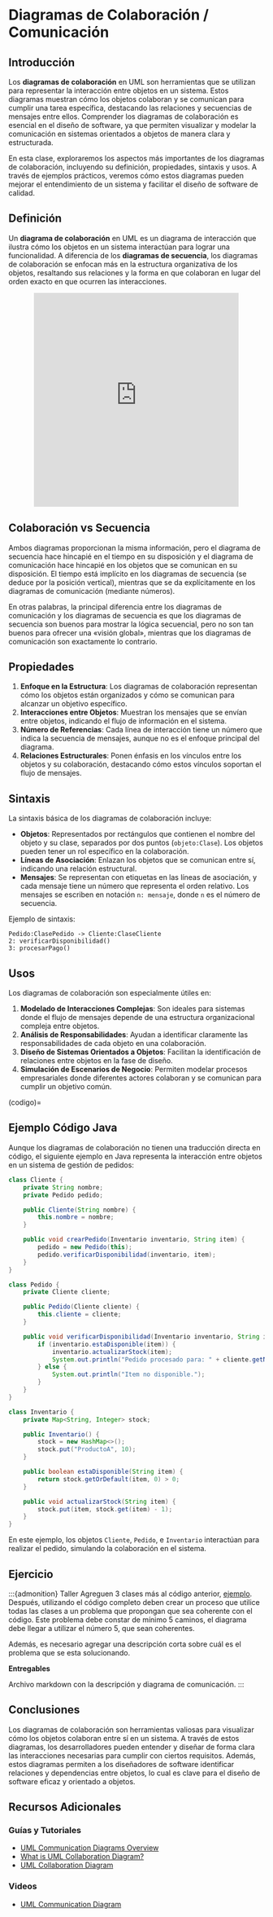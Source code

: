 # Diagramas de Colaboración / Comunicación

## Introducción

Los **diagramas de colaboración** en UML son herramientas que se utilizan para representar la interacción entre objetos en un sistema. Estos diagramas muestran cómo los objetos colaboran y se comunican para cumplir una tarea específica, destacando las relaciones y secuencias de mensajes entre ellos. Comprender los diagramas de colaboración es esencial en el diseño de software, ya que permiten visualizar y modelar la comunicación en sistemas orientados a objetos de manera clara y estructurada.

En esta clase, exploraremos los aspectos más importantes de los diagramas de colaboración, incluyendo su definición, propiedades, sintaxis y usos. A través de ejemplos prácticos, veremos cómo estos diagramas pueden mejorar el entendimiento de un sistema y facilitar el diseño de software de calidad.

## Definición

Un **diagrama de colaboración** en UML es un diagrama de interacción que ilustra cómo los objetos en un sistema interactúan para lograr una funcionalidad. A diferencia de los **diagramas de secuencia**, los diagramas de colaboración se enfocan más en la estructura organizativa de los objetos, resaltando sus relaciones y la forma en que colaboran en lugar del orden exacto en que ocurren las interacciones.

<div align="center">
<iframe width="80%" height="420px" src="https://www.youtube.com/embed/TL4ABTx_RtE?si=Id6aTxu5oF6Ptd9G" title="YouTube video player" frameborder="0" allow="accelerometer; autoplay; clipboard-write; encrypted-media; gyroscope; picture-in-picture; web-share" referrerpolicy="strict-origin-when-cross-origin" allowfullscreen></iframe>
</div>

## Colaboración vs Secuencia

Ambos diagramas proporcionan la misma información, pero el diagrama de secuencia hace hincapié en el tiempo en su disposición y el diagrama de comunicación hace hincapié en los objetos que se comunican en su disposición.
El tiempo está implícito en los diagramas de secuencia (se deduce por la posición vertical), mientras que se da explícitamente en los diagramas de comunicación (mediante números).

En otras palabras, la principal diferencia entre los diagramas de comunicación y los diagramas de secuencia es que los diagramas de secuencia son buenos para mostrar la lógica secuencial, pero no son tan buenos para ofrecer una «visión global», mientras que los diagramas de comunicación son exactamente lo contrario.

## Propiedades

1. **Enfoque en la Estructura**: Los diagramas de colaboración representan cómo los objetos están organizados y cómo se comunican para alcanzar un objetivo específico.
2. **Interacciones entre Objetos**: Muestran los mensajes que se envían entre objetos, indicando el flujo de información en el sistema.
3. **Número de Referencias**: Cada línea de interacción tiene un número que indica la secuencia de mensajes, aunque no es el enfoque principal del diagrama.
4. **Relaciones Estructurales**: Ponen énfasis en los vínculos entre los objetos y su colaboración, destacando cómo estos vínculos soportan el flujo de mensajes.

## Sintaxis

La sintaxis básica de los diagramas de colaboración incluye:

- **Objetos**: Representados por rectángulos que contienen el nombre del objeto y su clase, separados por dos puntos (`objeto:Clase`). Los objetos pueden tener un rol específico en la colaboración.
- **Líneas de Asociación**: Enlazan los objetos que se comunican entre sí, indicando una relación estructural.
- **Mensajes**: Se representan con etiquetas en las líneas de asociación, y cada mensaje tiene un número que representa el orden relativo. Los mensajes se escriben en notación `n: mensaje`, donde `n` es el número de secuencia.
  
Ejemplo de sintaxis:

```
Pedido:ClasePedido -> Cliente:ClaseCliente
2: verificarDisponibilidad()
3: procesarPago()
```

## Usos

Los diagramas de colaboración son especialmente útiles en:

1. **Modelado de Interacciones Complejas**: Son ideales para sistemas donde el flujo de mensajes depende de una estructura organizacional compleja entre objetos.
2. **Análisis de Responsabilidades**: Ayudan a identificar claramente las responsabilidades de cada objeto en una colaboración.
3. **Diseño de Sistemas Orientados a Objetos**: Facilitan la identificación de relaciones entre objetos en la fase de diseño.
4. **Simulación de Escenarios de Negocio**: Permiten modelar procesos empresariales donde diferentes actores colaboran y se comunican para cumplir un objetivo común.

(codigo)=
## Ejemplo Código Java

Aunque los diagramas de colaboración no tienen una traducción directa en código, el siguiente ejemplo en Java representa la interacción entre objetos en un sistema de gestión de pedidos:

```java
class Cliente {
    private String nombre;
    private Pedido pedido;

    public Cliente(String nombre) {
        this.nombre = nombre;
    }

    public void crearPedido(Inventario inventario, String item) {
        pedido = new Pedido(this);
        pedido.verificarDisponibilidad(inventario, item);
    }
}

class Pedido {
    private Cliente cliente;

    public Pedido(Cliente cliente) {
        this.cliente = cliente;
    }

    public void verificarDisponibilidad(Inventario inventario, String item) {
        if (inventario.estaDisponible(item)) {
            inventario.actualizarStock(item);
            System.out.println("Pedido procesado para: " + cliente.getNombre());
        } else {
            System.out.println("Item no disponible.");
        }
    }
}

class Inventario {
    private Map<String, Integer> stock;

    public Inventario() {
        stock = new HashMap<>();
        stock.put("ProductoA", 10);
    }

    public boolean estaDisponible(String item) {
        return stock.getOrDefault(item, 0) > 0;
    }

    public void actualizarStock(String item) {
        stock.put(item, stock.get(item) - 1);
    }
}
```

En este ejemplo, los objetos `Cliente`, `Pedido`, e `Inventario` interactúan para realizar el pedido, simulando la colaboración en el sistema.

## Ejercicio

:::{admonition} Taller
Agreguen 3 clases más al código anterior, [ejemplo](codigo). Después, utilizando el código completo deben crear un proceso que utilice todas las clases a un problema que propongan que sea coherente con el código. Este problema debe constar de mínimo 5 caminos, el diagrama debe llegar a utilizar el número 5, que sean coherentes.

Además, es necesario agregar una descripción corta sobre cuál es el problema que se esta solucionando.

**Entregables**

Archivo markdown con la descripción y diagrama de comunicación.
:::

## Conclusiones

Los diagramas de colaboración son herramientas valiosas para visualizar cómo los objetos colaboran entre sí en un sistema. A través de estos diagramas, los desarrolladores pueden entender y diseñar de forma clara las interacciones necesarias para cumplir con ciertos requisitos. Además, estos diagramas permiten a los diseñadores de software identificar relaciones y dependencias entre objetos, lo cual es clave para el diseño de software eficaz y orientado a objetos.

## Recursos Adicionales

### Guías y Tutoriales

- [UML Communication Diagrams Overview](https://www.uml-diagrams.org/communication-diagrams.html)
- [What is UML Collaboration Diagram?](https://www.visual-paradigm.com/guide/uml-unified-modeling-language/what-is-uml-collaboration-diagram/)
- [UML Collaboration Diagram](https://www.javatpoint.com/uml-collaboration-diagram)


### Videos

-  [UML Communication Diagram ](https://www.youtube.com/watch?v=Xe0VZ2Fw7FQ)
